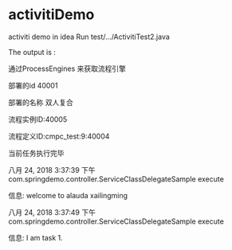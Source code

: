 # activitiDemo
activiti demo in idea
Run test/.../ActivitiTest2.java

The output is :

通过ProcessEngines 来获取流程引擎

部署的id 40001

部署的名称 双人复合

流程实例ID:40005

流程定义ID:cmpc_test:9:40004

当前任务执行完毕

八月 24, 2018 3:37:39 下午 com.springdemo.controller.ServiceClassDelegateSample execute

信息: welcome to alauda xailingming

八月 24, 2018 3:37:49 下午 com.springdemo.controller.ServiceClassDelegateSample execute

信息: I am task 1.
